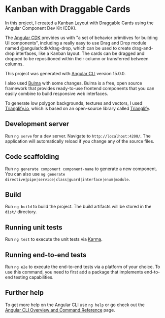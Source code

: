 # Kanban with Draggable Cards

In this project, I created a Kanban Layout with Draggable Cards using the Angular Component Dev Kit (CDK).

The [Angular CDK](https://material.angular.io/cdk/categories) provides us with "a set of behavior primitives for building UI components", including a really easy to use Drag and Drop module named @angular/cdk/drag-drop, which can be used to create drag-and-drop interfaces, like a Kanban layout. The cards can be dragged and dropped to be repositioned within their column or transferred between columns.

This project was generated with [Angular CLI](https://github.com/angular/angular-cli) version 15.0.0.

I also used [Bulma](https://bulma.io/) with some changes. Bulma is a free, open source framework that provides ready-to-use frontend components that you can easily combine to build responsive web interfaces.

To generate low polygon backgrounds, textures and vectors, I used [Trianglify.io](https://trianglify.io/about), which is based on an open-source library called [Trianglify](https://github.com/qrohlf/trianglify).

## Development server

Run `ng serve` for a dev server. Navigate to `http://localhost:4200/`. The application will automatically reload if you change any of the source files.

## Code scaffolding

Run `ng generate component component-name` to generate a new component. You can also use `ng generate directive|pipe|service|class|guard|interface|enum|module`.

## Build

Run `ng build` to build the project. The build artifacts will be stored in the `dist/` directory.

## Running unit tests

Run `ng test` to execute the unit tests via [Karma](https://karma-runner.github.io).

## Running end-to-end tests

Run `ng e2e` to execute the end-to-end tests via a platform of your choice. To use this command, you need to first add a package that implements end-to-end testing capabilities.

## Further help

To get more help on the Angular CLI use `ng help` or go check out the [Angular CLI Overview and Command Reference](https://angular.io/cli) page.
